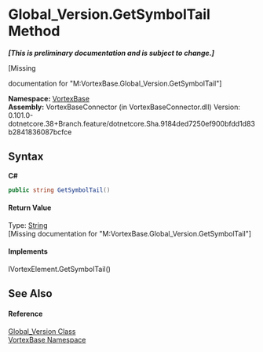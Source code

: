 # Global_Version.GetSymbolTail Method 
 _**\[This is preliminary documentation and is subject to change.\]**_

\[Missing <summary> documentation for "M:VortexBase.Global_Version.GetSymbolTail"\]

**Namespace:**&nbsp;<a href="N_VortexBase.md">VortexBase</a><br />**Assembly:**&nbsp;VortexBaseConnector (in VortexBaseConnector.dll) Version: 0.101.0-dotnetcore.38+Branch.feature/dotnetcore.Sha.9184ded7250ef900bfdd1d83b2841836087bcfce

## Syntax

**C#**<br />
``` C#
public string GetSymbolTail()
```


#### Return Value
Type: <a href="https://docs.microsoft.com/dotnet/api/system.string" target="_blank">String</a><br />\[Missing <returns> documentation for "M:VortexBase.Global_Version.GetSymbolTail"\]

#### Implements
IVortexElement.GetSymbolTail()<br />

## See Also


#### Reference
<a href="T_VortexBase_Global_Version.md">Global_Version Class</a><br /><a href="N_VortexBase.md">VortexBase Namespace</a><br />